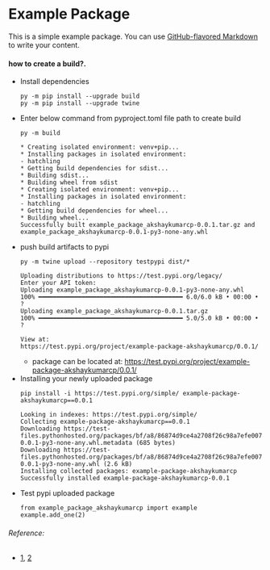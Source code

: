 # Example Package

This is a simple example package. You can use
[GitHub-flavored Markdown](https://guides.github.com/features/mastering-markdown/)
to write your content.

#### how to create a build?.
- Install dependencies
    ```
    py -m pip install --upgrade build
    py -m pip install --upgrade twine
    ```
- Enter below command from pyproject.toml file path to create build
    ```
    py -m build
    ```
    ```
    * Creating isolated environment: venv+pip...
    * Installing packages in isolated environment:
    - hatchling
    * Getting build dependencies for sdist...
    * Building sdist...
    * Building wheel from sdist
    * Creating isolated environment: venv+pip...
    * Installing packages in isolated environment:
    - hatchling
    * Getting build dependencies for wheel...
    * Building wheel...
    Successfully built example_package_akshaykumarcp-0.0.1.tar.gz and example_package_akshaykumarcp-0.0.1-py3-none-any.whl
    ```
- push build artifacts to pypi
    ```
    py -m twine upload --repository testpypi dist/*
    ```
    ```
    Uploading distributions to https://test.pypi.org/legacy/
    Enter your API token:
    Uploading example_package_akshaykumarcp-0.0.1-py3-none-any.whl
    100% ━━━━━━━━━━━━━━━━━━━━━━━━━━━━━━━━━━━━━━━━ 6.0/6.0 kB • 00:00 • ?
    Uploading example_package_akshaykumarcp-0.0.1.tar.gz
    100% ━━━━━━━━━━━━━━━━━━━━━━━━━━━━━━━━━━━━━━━━ 5.0/5.0 kB • 00:00 • ?

    View at:
    https://test.pypi.org/project/example-package-akshaykumarcp/0.0.1/
    ```
    - package can be located at: https://test.pypi.org/project/example-package-akshaykumarcp/0.0.1/
- Installing your newly uploaded package
    ```
    pip install -i https://test.pypi.org/simple/ example-package-akshaykumarcp==0.0.1
    ```
    ```
    Looking in indexes: https://test.pypi.org/simple/
    Collecting example-package-akshaykumarcp==0.0.1
    Downloading https://test-files.pythonhosted.org/packages/bf/a8/86874d9ce4a2708f26c98a7efe0072b5ac8995172bbd25a74549512dbd61/example_package_akshaykumarcp-0.0.1-py3-none-any.whl.metadata (685 bytes)
    Downloading https://test-files.pythonhosted.org/packages/bf/a8/86874d9ce4a2708f26c98a7efe0072b5ac8995172bbd25a74549512dbd61/example_package_akshaykumarcp-0.0.1-py3-none-any.whl (2.6 kB)
    Installing collected packages: example-package-akshaykumarcp
    Successfully installed example-package-akshaykumarcp-0.0.1
    ```
- Test pypi uploaded package
    ```
    from example_package_akshaykumarcp import example
    example.add_one(2)
    ```

###### Reference:
- [1](https://packaging.python.org/en/latest/tutorials/packaging-projects/), [2](https://packaging.python.org/en/latest/guides/writing-pyproject-toml/#writing-pyproject-toml)